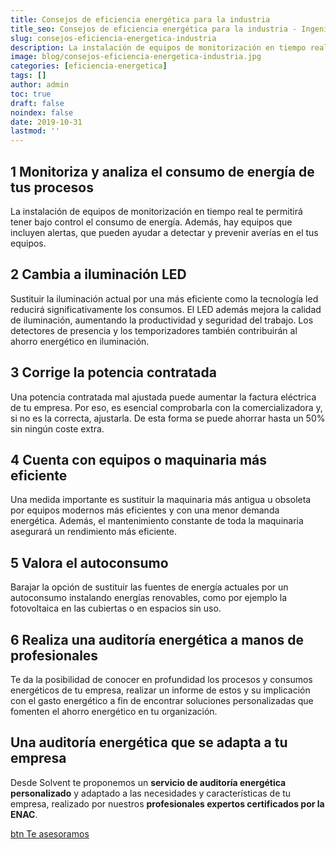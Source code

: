 ```yaml
---
title: Consejos de eficiencia energética para la industria
title_seo: Consejos de eficiencia energética para la industria - Ingeniería Solvent
slug: consejos-eficiencia-energetica-industria
description: La instalación de equipos de monitorización en tiempo real te permitirá tener bajo control el consumo de energía. Además, hay equipos que incluyen alertas,
image: blog/consejos-eficiencia-energetica-industria.jpg
categories: [eficiencia-energetica]
tags: []
author: admin
toc: true
draft: false
noindex: false
date: 2019-10-31
lastmod: ''
---
```

## 1 Monitoriza y analiza el consumo de energía de tus procesos

La instalación de equipos de monitorización en tiempo real te permitirá tener bajo control el consumo de energía. Además, hay equipos que incluyen alertas, que pueden ayudar a detectar y prevenir averías en el tus equipos.

## 2 Cambia a iluminación LED

Sustituir la iluminación actual por una más eficiente como la tecnología led reducirá significativamente los consumos. El LED además mejora la calidad de iluminación, aumentando la productividad y seguridad del trabajo. Los detectores de presencia y los temporizadores también contribuirán al ahorro energético en iluminación.

## 3 Corrige la potencia contratada

Una potencia contratada mal ajustada puede aumentar la factura eléctrica de tu empresa.  Por eso, es esencial comprobarla con la comercializadora y, si no es la correcta, ajustarla. De esta forma se puede ahorrar hasta un 50% sin ningún coste extra.

## 4 Cuenta con equipos o maquinaria más eficiente

Una medida importante es sustituir la maquinaria más antigua u obsoleta por equipos modernos más eficientes y con una menor demanda energética. Además, el mantenimiento constante de toda la maquinaria asegurará un rendimiento más eficiente.

## 5 Valora el autoconsumo

Barajar la opción de sustituir las fuentes de energía actuales por un autoconsumo instalando energías renovables, como por ejemplo la fotovoltaica en las cubiertas o en espacios sin uso.

## 6 Realiza una auditoría energética a manos de profesionales

Te da la posibilidad de conocer en profundidad los procesos y consumos energéticos de tu empresa, realizar un informe de estos y su implicación con el gasto energético a fin de encontrar soluciones personalizadas que fomenten el ahorro energético en tu organización.

## Una auditoría energética que se adapta a tu empresa

Desde Solvent te proponemos un **servicio de auditoría energética personalizado** y adaptado a las necesidades y características de tu empresa, realizado por nuestros **profesionales expertos certificados por la ENAC**.

[btn Te asesoramos](/eficiencia-energetica/)
